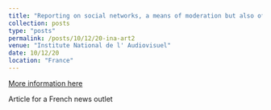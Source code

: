 ```yaml
---
title: "Reporting on social networks, a means of moderation but also of censorship (French)"
collection: posts
type: "posts"
permalink: /posts/10/12/20-ina-art2
venue: "Institute National de l' Audiovisuel"
date: 10/12/20
location: "France"
---
```


[More information here](https://larevuedesmedias.ina.fr/signalement-reseaux-sociaux-moderation-censure)

Article for a French news outlet
